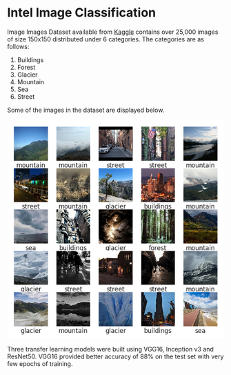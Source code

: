 # Intel Image Classification
Image Images Dataset available from [Kaggle](https://www.kaggle.com/datasets/puneet6060/intel-image-classification) contains over 25,000 images of size 150x150 distributed under 6 categories. The categories are as follows:

1. Buildings
2. Forest
3. Glacier
4. Mountain
5. Sea
6. Street

Some of the images in the dataset are displayed below.

![alt text](https://github.com/NBK-code/Intel-Image-Classification/blob/main/Illustrative_Images/Intel_Images.png?raw=true)


Three transfer learning models were built using VGG16, Inception v3 and ResNet50. VGG16 provided better accuracy of 88% on the test set with very few epochs of training. 

